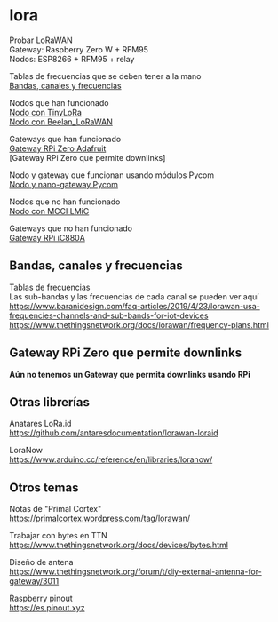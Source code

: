 # lora

Probar LoRaWAN  
Gateway: Raspberry Zero W + RFM95  
Nodos: ESP8266 + RFM95 + relay  

Tablas de frecuencias que se deben tener a la mano  
[Bandas, canales y frecuencias](#bandas-canales-y-frecuencias)  

Nodos que han funcionado  
[Nodo con TinyLoRa](#nodo-con-tinylora)  
[Nodo con Beelan_LoRaWAN](#nodo-con-beelan_lorawan)  

Gateways que han funcionado  
[Gateway RPi Zero Adafruit](#gateway-rpi-zero-adafruit)  
[Gateway RPi Zero que permite downlinks]  

Nodo y gateway que funcionan usando módulos Pycom  
[Nodo y nano-gateway Pycom](#nodo-y-nano-gateway-pycom)  

Nodos que no han funcionado  
[Nodo con MCCI LMiC](#nodo-con-mcci-lmic)

Gateways que no han funcionado  
[Gateway RPi iC880A](#gateway-rpi-ic880a)

## Bandas, canales y frecuencias
Tablas de frecuencias  
Las sub-bandas y las frecuencias de cada canal se pueden ver aquí  
https://www.baranidesign.com/faq-articles/2019/4/23/lorawan-usa-frequencies-channels-and-sub-bands-for-iot-devices  
https://www.thethingsnetwork.org/docs/lorawan/frequency-plans.html  

## Gateway RPi Zero que permite downlinks
**Aún no tenemos un Gateway que permita downlinks usando RPi**  

## Otras librerías
Anatares LoRa.id  
https://github.com/antaresdocumentation/lorawan-loraid  

LoraNow  
https://www.arduino.cc/reference/en/libraries/loranow/  

## Otros temas
Notas de "Primal Cortex"  
https://primalcortex.wordpress.com/tag/lorawan/  

Trabajar con bytes en TTN  
https://www.thethingsnetwork.org/docs/devices/bytes.html  

Diseño de antena  
https://www.thethingsnetwork.org/forum/t/diy-external-antenna-for-gateway/3011  

Raspberry pinout  
https://es.pinout.xyz  
